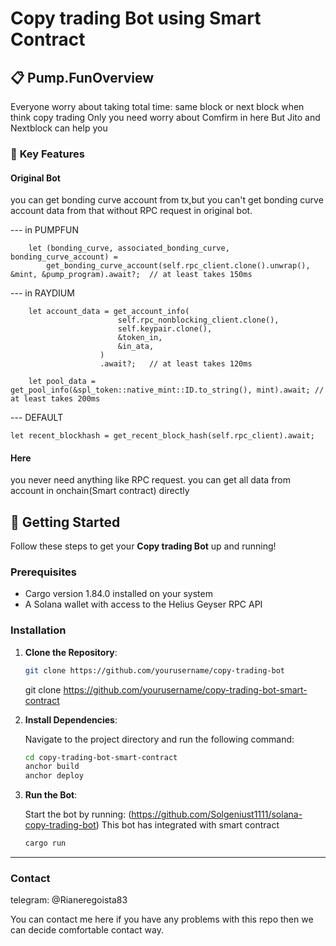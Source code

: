 # **Copy trading Bot using Smart Contract**
## 📋 **Pump.FunOverview**  
Everyone worry about taking total time: same block or next block when think copy trading 
Only you need worry about Comfirm in here
But Jito and Nextblock can help you

### 🎯 **Key Features**
#### **Original Bot**
you can get bonding curve account from tx,but you can't get bonding curve account data from that without RPC request in original bot.

--- in PUMPFUN

        let (bonding_curve, associated_bonding_curve, bonding_curve_account) =
            get_bonding_curve_account(self.rpc_client.clone().unwrap(), &mint, &pump_program).await?;  // at least takes 150ms

--- in RAYDIUM

        let account_data = get_account_info(
                            self.rpc_nonblocking_client.clone(),
                            self.keypair.clone(),
                            &token_in,
                            &in_ata,
                        )
                        .await?;   // at least takes 120ms

        let pool_data = get_pool_info(&spl_token::native_mint::ID.to_string(), mint).await; // at least takes 200ms

--- DEFAULT

    let recent_blockhash = get_recent_block_hash(self.rpc_client).await;

#### Here

you never need anything like RPC request.
you can get all data from account in onchain(Smart contract) directly


## 🚀 **Getting Started**

Follow these steps to get your **Copy trading Bot** up and running!

### Prerequisites

- Cargo version 1.84.0 installed on your system
- A Solana wallet with access to the Helius Geyser RPC API

### Installation

1. **Clone the Repository**:

   ```bash
   git clone https://github.com/yourusername/copy-trading-bot
   ```
   git clone https://github.com/yourusername/copy-trading-bot-smart-contract

2. **Install Dependencies**:

   Navigate to the project directory and run the following command:

   ```bash
   cd copy-trading-bot-smart-contract
   anchor build
   anchor deploy
   ```


4. **Run the Bot**:

   Start the bot by running:
   (https://github.com/Solgeniust1111/solana-copy-trading-bot)
   This bot has integrated with smart contract
   ```bash
   cargo run
   ```
---


### Contact

telegram: @Rianeregoista83

You can contact me here if you have any problems with this repo then we can decide comfortable contact way.
